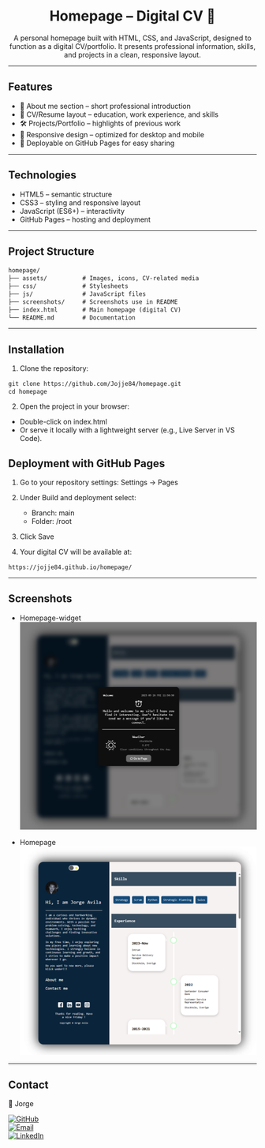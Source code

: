 <h1 align='center'>Homepage – Digital CV 💼</h1>

<p align="center">A personal homepage built with HTML, CSS, and JavaScript, designed to function as a digital CV/portfolio. It presents professional information, skills, and projects in a clean, responsive layout.</p>

---

## Features

- 👤 About me section – short professional introduction
- 📑 CV/Resume layout – education, work experience, and skills
- 🛠️ Projects/Portfolio – highlights of previous work
- 📱 Responsive design – optimized for desktop and mobile
- 🚀 Deployable on GitHub Pages for easy sharing

---

## Technologies

- HTML5 – semantic structure
- CSS3 – styling and responsive layout
- JavaScript (ES6+) – interactivity
- GitHub Pages – hosting and deployment

---

## Project Structure
```
homepage/
├── assets/          # Images, icons, CV-related media
├── css/             # Stylesheets
├── js/              # JavaScript files
├── screenshots/     # Screenshots use in README
├── index.html       # Main homepage (digital CV)
└── README.md        # Documentation
```

---

## Installation

1. Clone the repository:
```
git clone https://github.com/Jojje84/homepage.git
cd homepage
```

2. Open the project in your browser:

- Double-click on index.html 
- Or serve it locally with a lightweight server (e.g., Live Server in VS Code).

## Deployment with GitHub Pages

1. Go to your repository settings: Settings → Pages

2. Under Build and deployment select:
   - Branch: main
   - Folder: /root

3. Click Save

4. Your digital CV will be available at:
```
https://jojje84.github.io/homepage/
```

---

## Screenshots

- Homepage-widget
![homepage-sida](screenshots/homepage.png)

- Homepage
![homepage-sida](screenshots/homepage2.png)

---

## Contact

👤 Jorge

[![GitHub](https://img.shields.io/badge/GitHub-000?logo=github&logoColor=fff)](https://github.com/Jojje84)  
[![Email](https://img.shields.io/badge/Email-jorgeavilas%40icloud.com-blue?logo=gmail&logoColor=white)](mailto:jorgeavilas@icloud.com)  
[![LinkedIn](https://img.shields.io/badge/LinkedIn-Profile-0A66C2?logo=linkedin&logoColor=white)](https://www.linkedin.com/in/jorge-avila-35622030/)  

